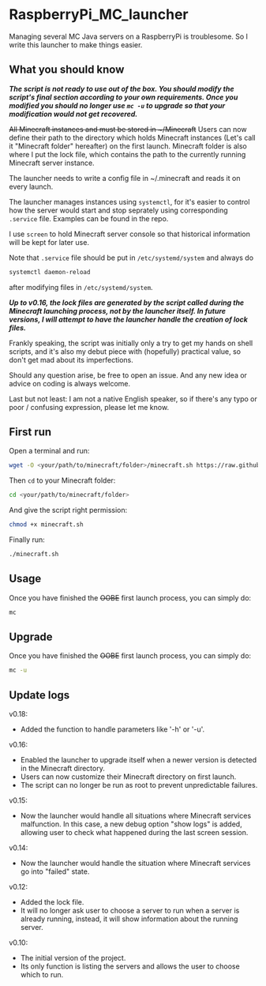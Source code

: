 # RaspberryPi_MC_launcher
Managing several MC Java servers on a RaspberryPi is troublesome. So I write this launcher to make things easier.



## What you should know
***The script is not ready to use out of the box. You should modify the script's final section according to your own requirements. Once you modified you should no longer use `mc -u` to upgrade so that your modification would not get recovered.***


~~All Minecraft instances and must be stored in \~/Minecraft~~ Users can now define their path to the directory which holds Minecraft instances (Let's call it "Minecraft folder" hereafter) on the first launch. Minecraft folder is also where I put the lock file, which contains the path to the currently running Minecraft server instance.

The launcher needs to write a config file in ~/.minecraft and reads it on every launch.

The launcher manages instances using `systemctl`, for it's easier to control how the server would start and stop seprately using corresponding `.service` file.
Examples can be found in the repo.

I use `screen` to hold Minecraft server console so that historical information will be kept for later use.

Note that `.service` file should be put in `/etc/systemd/system` and always do
```bash
systemctl daemon-reload
```
after modifying files in `/etc/systemd/system`.

***Up to v0.16, the lock files are generated by the script called during the Minecraft launching process, not by the launcher itself. In future versions,  I will attempt to have the launcher handle the creation of lock files.***

Frankly speaking, the script was initially only a try to get my hands on shell scripts, and it's also my debut piece with (hopefully) practical value, so don't get mad about its imperfections.

Should any question arise, be free to open an issue. And any new idea or advice on coding is always welcome.

Last but not least: I am not a native English speaker, so if there's any typo or poor / confusing expression, please let me know.



## First run
Open a terminal and run:
```bash
wget -O <your/path/to/minecraft/folder>/minecraft.sh https://raw.githubusercontent.com/Charles-IX/RaspberryPi_MC_launcher/main/minecraft.sh
```

Then `cd` to your Minecraft folder:
```bash
cd <your/path/to/minecraft/folder>
```

And give the script right permission:
```bash
chmod +x minecraft.sh
```

Finally run:
```bash
./minecraft.sh
```



## Usage
Once you have finished the ~~OOBE~~ first launch process, you can simply do:
```bash
mc
```



## Upgrade
Once you have finished the ~~OOBE~~ first launch process, you can simply do:
```bash
mc -u
```



## Update logs
v0.18:
- Added the function to handle parameters like '-h' or '-u'.

v0.16: 
- Enabled the launcher to upgrade itself when a newer version is detected in the Minecraft directory. 
- Users can now customize their Minecraft directory on first launch. 
- The script can no longer be run as root to prevent unpredictable failures.

v0.15: 
- Now the launcher would handle all situations where Minecraft services malfunction. In this case, a new debug option "show logs" is added, allowing user to check what happened during the last screen session.

v0.14: 
- Now the launcher would handle the situation where Minecraft services go into "failed" state.

v0.12: 
- Added the lock file. 
- It will no longer ask user to choose a server to run when a server is already running, instead, it will show information about the running server.

v0.10: 
- The initial version of the project. 
- Its only function is listing the servers and allows the user to choose which to run.
